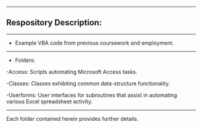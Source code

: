 ----------------------------------------------------------------------------------------------------------------------------------
## Respository Description:
----------------------------------------------------------------------------------------------------------------------------------
* Example VBA code from previous coursework and employment. 
----------------------------------------------------------------------------------------------------------------------------------
* Folders:

-Access: Scripts automating Microsoft Access tasks. 

-Classes: Classes exhibiting common data-structure functionality.

-Userforms: User interfaces for subroutines that assist in automating various Excel spreadsheet activity.

----------------------------------------------------------------------------------------------------------------------------------

Each folder contained herein provides further details.
